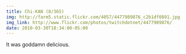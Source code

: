 ```yaml
---
title: Chi-KAN (8/365) 
img: http://farm5.static.flickr.com/4057/4477989876_c2b1df0891.jpg 
img_link: http://www.flickr.com/photos/twitchdotnet/4477989876/ 
date: 2010-03-30T18:34:00-05:00 
---
```

It was goddamn delicious.